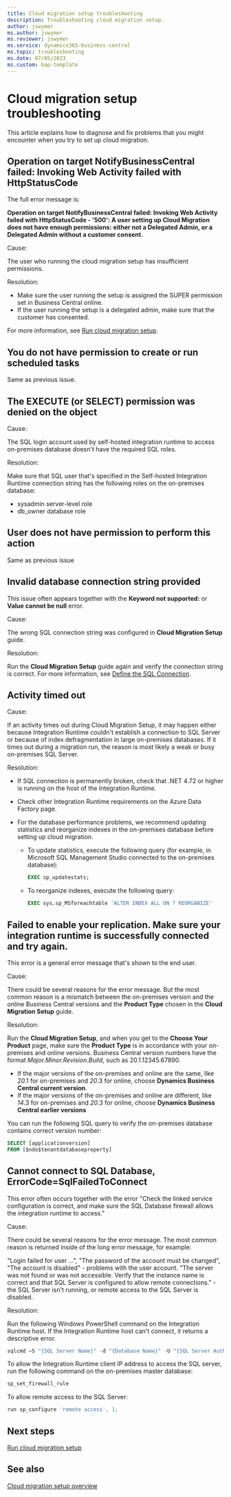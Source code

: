 ```yaml
---
title: Cloud migration setup troubleshooting
description: Troubleshooting cloud migration setup.
author: jswymer
ms.author: jswymer 
ms.reviewer: jswymer 
ms.service: dynamics365-business-central
ms.topic: troubleshooting 
ms.date: 07/05/2023
ms.custom: bap-template
---
```


# Cloud migration setup troubleshooting

This article explains how to diagnose and fix problems that you might encounter when you try to set up cloud migration.

## Operation on target NotifyBusinessCentral failed: Invoking Web Activity failed with HttpStatusCode

The full error message is:

**Operation on target NotifyBusinessCentral failed: Invoking Web Activity failed with HttpStatusCode - '500': A user setting up Cloud Migration does not have enough permissions: either not a Delegated Admin, or a Delegated Admin without a customer consent.**

Cause:

The user who running the cloud migration setup has insufficient permissions.

Resolution:

- Make sure the user running the setup is assigned the SUPER permission set in Business Central online. 
- If the user running the setup is a delegated admin, make sure that the customer has consented.

For more information, see [Run cloud migration setup](migration-setup.md#about-delegated-administrators).

## You do not have permission to create or run scheduled tasks

Same as previous issue.

## The EXECUTE (or SELECT) permission was denied on the object

Cause:

The SQL login account used by self-hosted integration runtime to access on-premises database doesn't have the required SQL roles.

Resolution:

Make sure that SQL user that's specified in the Self-hosted Integration Runtime connection string has the following roles on the on-premises database:

- sysadmin server-level role
- db_owner database role

## User does not have permission to perform this action

Same as previous issue

## Invalid database connection string provided

This issue often appears together with the **Keyword not supported:**  or  **Value cannot be null** error.

Cause:

The wrong SQL connection string was configured in **Cloud Migration Setup** guide.

Resolution:

Run the **Cloud Migration Setup** guide again and verify the connection string is correct. For more information, see [Define the SQL Connection](migration-setup.md#sql).

## Activity timed out

Cause:

If an activity times out during Cloud Migration Setup, it may happen either because Integration Runtime couldn't establish a connection to SQL Server or because of index defragmentation in large on-premises databases. If it times out during a migration run, the reason is most likely a weak or busy on-premises SQL Server.

Resolution:

- If SQL connection is permanently broken, check that .NET 4.72 or higher is running on the host of the Integration Runtime.
- Check other Integration Runtime requirements on the Azure Data Factory page. 
- For the database performance problems, we recommend updating statistics and reorganize indexes in the on-premises database before setting up cloud migration.

  - To update statistics, execute the following query (for example, in Microsoft SQL Management Studio connected to the on-premises database):

    ```sql
    EXEC sp_updatestats;
    ```

  - To reorganize indexes, execute the following query:

    ```sql
    EXEC sys.sp_MSforeachtable 'ALTER INDEX ALL ON ? REORGANIZE'
    ```

## Failed to enable your replication. Make sure your integration runtime is successfully connected and try again.

This error is a general error message that's shown to the end user.

Cause:

There could be several reasons for the error message. But the most common reason is a mismatch between the on-premises version and the online Business Central versions and the **Product Type** chosen in the **Cloud Migration Setup** guide.

Resolution:

Run the **Cloud Migration Setup**, and when you get to the **Choose Your Product** page, make sure the **Product Type** is in accordance with your on-premises and online versions. Business Central version numbers have the format *Major.Minor.Revision.Build*, such as 20.1.12345.67890.

- If the major versions of the on-premises and online are the same, like *20*.1 for on-premises and *20*.3 for online, choose **Dynamics Business Central current version**. 
- If the major versions of the on-premises and online are different, like *14*.3  for on-premises and *20*.3  for online, choose **Dynamics Business Central earlier versions**

You can run the following SQL query to verify the on-premises database contains correct version number:

```sql
SELECT [applicationversion]
FROM [$ndo$tenantdatabaseproperty]
```

## Cannot connect to SQL Database, ErrorCode=SqlFailedToConnect

This error often occurs together with the error "Check the linked service configuration is correct, and make sure the SQL Database firewall allows the integration runtime to access."

Cause:

There could be several reasons for the error message. The most common reason is returned inside of the long error message, for example:

"Login failed for user …", "The password of the account must be changed", "The account is disabled" - problems with the user account.
"The server was not found or was not accessible. Verify that the instance name is correct and that SQL Server is configured to allow remote connections." - the SQL Server isn't running, or remote access to the SQL Server is disabled.

Resolution:

Run the following Windows PowerShell command on the Integration Runtime host. If the Integration Runtime host can't connect, it returns a descriptive error.

```powershell
sqlcmd –S "{SQL Server Name}" -d "{Database Name}" -U "{SQL Server Authenticated User Name}" -P "{PlaceholderSQLServerAuthenticatedPassword}" -Q 'select * from [dbo].[Intelligent Cloud]'
```

To allow the Integration Runtime client IP address to access the SQL server, run the following command on the on-premises master database:

```powershell
sp_set_firewall_rule
```

To allow remote access to the SQL Server:

```powershell
run sp_configure 'remote access', 1; 
```

<!--## Could not find the self-hosted integration runtime. Please ensure the self-hosted integration runtime is running and connected.-->

## Next steps

[Run cloud migration setup](migration-setup.md)

## See also

[Cloud migration setup overview](migration-setup-overview.md)  
